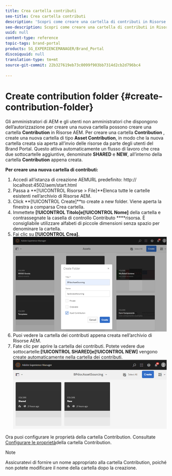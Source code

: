 ```yaml
---
title: Crea cartella contributi
seo-title: Crea cartella contributi
description: 'Scopri come creare una cartella di contributi in Risorse AEM. '
seo-description: Scopri come creare una cartella di contributi in Risorse AEM.
uuid: null
content-type: reference
topic-tags: brand-portal
products: SG_EXPERIENCEMANAGER/Brand_Portal
discoiquuid: null
translation-type: tm+mt
source-git-commit: 22b327619eb73c0099f903bb7314d2cb2d796bc4

---
```



# Create contribution folder {#create-contribution-folder}

Gli amministratori di AEM e gli utenti non amministratori che dispongono dell’autorizzazione per creare una nuova cartella possono creare una cartella **Contribution** in Risorse AEM.
Per creare una cartella **Contribution** , create una nuova cartella di tipo **Asset Contribution**, in modo che la nuova cartella creata sia aperta all’invio delle risorse da parte degli utenti del Brand Portal.  Questo attiva automaticamente un flusso di lavoro che crea due sottocartelle aggiuntive, denominate **SHARED** e **NEW**, all’interno della cartella **Contribution** appena creata.

**Per creare una nuova cartella di contributi:**
1. Accedi all’istanza di creazione AEMURL predefinito: http:// localhost:4502/aem/start.html
1. Passa a **[!UICONTROL Risorse > File]**Elenca tutte le cartelle esistenti nell’archivio di Risorse AEM.
1. Click **[!UICONTROL Create]**to create a new folder. Viene aperta la finestra a comparsa Crea cartella.
1. Immettete **[!UICONTROL Titolo]**e**[!UICONTROL  Nome]** della cartella e contrassegnate la casella di controllo Contributo ****risorsa.
È consigliabile utilizzare alfabeti di piccole dimensioni senza spazio per denominare la cartella.
1. Fai clic su **[!UICONTROL Crea]**.   ![](assets/create-contribution-folder.png)
1. Puoi vedere la cartella dei contributi appena creata nell’archivio di Risorse AEM.
1. Fate clic per aprire la cartella dei contributi. Potete vedere due sottocartelle:**[!UICONTROL SHARED]**e**[!UICONTROL  NEW]** vengono create automaticamente nella cartella dei contributi.\
   ![](assets/contribution-folder.png)

Ora puoi configurare le proprietà della cartella Contribution. Consultate [Configurare le proprietà](brand-portal-configure-contribution-folder-properties.md)della cartella Contribution.

>[!NOTE]
>
>Assicuratevi di fornire un nome appropriato alla cartella Contribution, poiché non potete modificare il nome della cartella dopo la creazione.